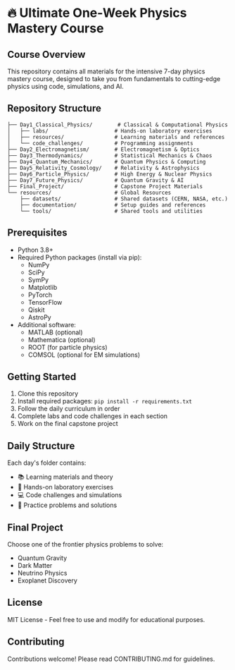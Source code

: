 # 🔥 Ultimate One-Week Physics Mastery Course

## Course Overview
This repository contains all materials for the intensive 7-day physics mastery course, designed to take you from fundamentals to cutting-edge physics using code, simulations, and AI.

## Repository Structure
```
├── Day1_Classical_Physics/        # Classical & Computational Physics
│   ├── labs/                     # Hands-on laboratory exercises
│   ├── resources/                # Learning materials and references
│   └── code_challenges/          # Programming assignments
├── Day2_Electromagnetism/        # Electromagnetism & Optics
├── Day3_Thermodynamics/          # Statistical Mechanics & Chaos
├── Day4_Quantum_Mechanics/       # Quantum Physics & Computing
├── Day5_Relativity_Cosmology/    # Relativity & Astrophysics
├── Day6_Particle_Physics/        # High Energy & Nuclear Physics
├── Day7_Future_Physics/          # Quantum Gravity & AI
├── Final_Project/                # Capstone Project Materials
└── resources/                    # Global Resources
    ├── datasets/                 # Shared datasets (CERN, NASA, etc.)
    ├── documentation/            # Setup guides and references
    └── tools/                    # Shared tools and utilities
```

## Prerequisites
- Python 3.8+
- Required Python packages (install via pip):
  - NumPy
  - SciPy
  - SymPy
  - Matplotlib
  - PyTorch
  - TensorFlow
  - Qiskit
  - AstroPy
- Additional software:
  - MATLAB (optional)
  - Mathematica (optional)
  - ROOT (for particle physics)
  - COMSOL (optional for EM simulations)

## Getting Started
1. Clone this repository
2. Install required packages: `pip install -r requirements.txt`
3. Follow the daily curriculum in order
4. Complete labs and code challenges in each section
5. Work on the final capstone project

## Daily Structure
Each day's folder contains:
- 📚 Learning materials and theory
- 🔬 Hands-on laboratory exercises
- 💻 Code challenges and simulations
- 📝 Practice problems and solutions

## Final Project
Choose one of the frontier physics problems to solve:
- Quantum Gravity
- Dark Matter
- Neutrino Physics
- Exoplanet Discovery

## License
MIT License - Feel free to use and modify for educational purposes.

## Contributing
Contributions welcome! Please read CONTRIBUTING.md for guidelines.
